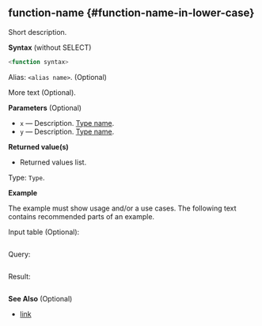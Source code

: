 ## function-name {#function-name-in-lower-case}

Short description.

**Syntax** (without SELECT)

```sql
<function syntax>
```

Alias: `<alias name>`. (Optional)

More text (Optional).

**Parameters** (Optional)

- `x` — Description. [Type name](relative/path/to/type/dscr.md#type).
- `y` — Description. [Type name](relative/path/to/type/dscr.md#type).

**Returned value(s)**

- Returned values list.

Type: `Type`.

**Example**

The example must show usage and/or a use cases. The following text contains recommended parts of an example.

Input table (Optional):

```text
```

Query:

```sql
```

Result:

```text
```

**See Also** (Optional)

- [link](#)

